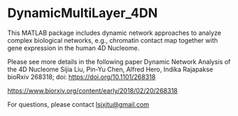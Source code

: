 # DynamicMultiLayer_4DN

This MATLAB package includes dynamic network approaches to analyze complex biological networks, e.g., chromatin contact map together with gene expression in the human 4D Nucleome.

Please see more details in the following paper
Dynamic Network Analysis of the 4D Nucleome
Sijia Liu, Pin-Yu Chen, Alfred Hero, Indika Rajapakse
bioRxiv 268318; doi: https://doi.org/10.1101/268318

https://www.biorxiv.org/content/early/2018/02/20/268318

For questions, please contact lsjxjtu@gmail.com
